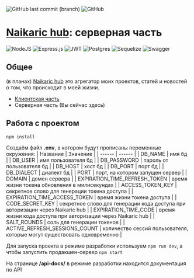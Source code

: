 ![GitHub last commit (branch)](https://img.shields.io/github/last-commit/Naikaric/naikaric-hub-backend/master?style=plastic) ![GitHub](https://img.shields.io/github/license/Naikaric/naikaric-hub-backend)

# [Naikaric hub](http://www.nikitachurilin.ru/): серверная часть
![NodeJS](https://img.shields.io/badge/node.js-6DA55F?style=for-the-badge&logo=node.js&logoColor=white) ![Express.js](https://img.shields.io/badge/express.js-%23404d59.svg?style=for-the-badge&logo=express&logoColor=%2361DAFB) ![JWT](https://img.shields.io/badge/JWT-black?style=for-the-badge&logo=JSON%20web%20tokens) ![Postgres](https://img.shields.io/badge/postgres-%23316192.svg?style=for-the-badge&logo=postgresql&logoColor=white) ![Sequelize](https://img.shields.io/badge/Sequelize-52B0E7?style=for-the-badge&logo=Sequelize&logoColor=white) ![Swagger](https://img.shields.io/badge/swagger-63db2a?style=for-the-badge&logo=swagger&logoColor=white)

## Общее
(в планах) [Naikaric hub](http://www.nikitachurilin.ru/) это агрегатор моих проектов, статей и новостей о том, что происходит в моей жизни.

- [Клиентская часть](https://github.com/Naikaric/naikaric-hub-frontend)
- Серверная часть (Вы сейчас здесь)

## Работа с проектом
```sh
npm install
```

Создаём файл **.env**, в котором будут прописаны переменные окружения:
| Название | Значение |
| ------ | ------ |
| DB_NAME | имя бд |
| DB_USER | имя пользователя бд |
| DB_PASSWORD | пароль от пользователя бд |
| DB_HOST | хост бд |
| DB_PORT | порт бд |
| DB_DIALECT | диалект бд |
| PORT | порт, на котором запущен сервер |
| DOMAIN | домен сервера |
| EXPIRATION_TIME_REFRESH_TOKEN | время жизни токена обновления в милисекундах |
| ACCESS_TOKEN_KEY | секретное слово для генерации токена доступа |
| EXPIRATION_TIME_ACCESS_TOKEN | время жизни токена доступа |
| CODE_SECRET_KEY | секретное слово для генерации кода доступа при авторизации через Naikaric hub |
| EXPIRATION_TIME_CODE | время жизни кода доступа при авторизации через Naikaric hub |
| SALT_ROUNDS | соль для генерации токенов |
| ACTIVE_REFRESH_SESSIONS_COUNT | количество сессий пользователя, которые могут существовать одновременно |

Для запуска проекта в режиме разработки используем `npm run dev`, а чтобы запустить продакшен-сервер `npm start`

На странице **/api-docs/** в режиме разработки находится документация по API